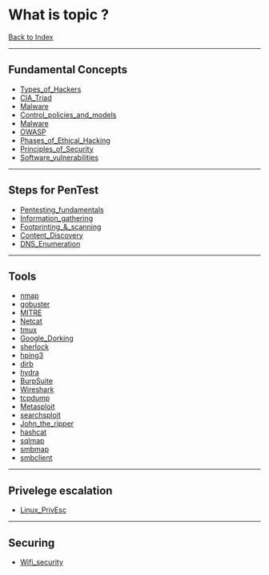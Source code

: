 # What is topic ?

[Back to Index](../index.md)
- --
## Fundamental Concepts
- [Types_of_Hackers](Types_of_Hackers.md)
- [CIA_Triad](CIA_Triad.md)
- [Malware](Malware.md)
- [Control_policies_and_models](Control_policies_and_models.md)
- [Malware](Malware.md)
- [OWASP](OWASP.md)
- [Phases_of_Ethical_Hacking](Phases_of_Ethical_Hacking.md)
- [Principles_of_Security](Principles_of_Security.md)
- [Software_vulnerabilities](Software_vulnerabilities.md)
- --
## Steps for PenTest
- [Pentesting_fundamentals](Pentesting_fundamentals.md)
- [Information_gathering](Information_gathering.md)
- [Footprinting_&_scanning](Footprinting_&_scanning.md)
- [Content_Discovery](Content_Discovery.md)
- [DNS_Enumeration](DNS_Enumeration.md)
- --
## Tools
- [nmap](nmap.md)
- [gobuster](gobuster.md)
- [MITRE](MITRE.md)
- [Netcat](Netcat.md)
- [tmux](tmux.md)
- [Google_Dorking](Google_Dorking.md)
- [sherlock](sherlock.md)
- [hping3](hping3.md)
- [dirb](dirb.md)
- [hydra](hydra.md)
- [BurpSuite](BurpSuite.md)
- [Wireshark](Wireshark.md)
- [tcpdump](tcpdump.md)
- [Metasploit](Metasploit.md)
- [searchsploit](searchsploit.md)
- [John_the_ripper](John_the_ripper.md)
- [hashcat](hashcat.md)
- [sqlmap](sqlmap.md)
- [smbmap](smbmap.md)
- [smbclient](smbclient.md)
- --
## Privelege escalation
- [Linux_PrivEsc](Linux_PrivEsc.md)
- --
## Securing
- [Wifi_security](Wifi_security.md)